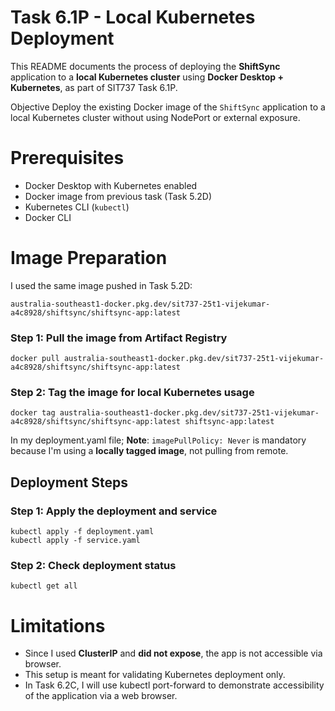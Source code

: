 # Task 6.1P - Local Kubernetes Deployment

This README documents the process of deploying the **ShiftSync** application to a **local Kubernetes cluster** using **Docker Desktop + Kubernetes**, as part of SIT737 Task 6.1P.

Objective
Deploy the existing Docker image of the `ShiftSync` application to a local Kubernetes cluster without using NodePort or external exposure.

# Prerequisites
- Docker Desktop with Kubernetes enabled
- Docker image from previous task (Task 5.2D)
- Kubernetes CLI (`kubectl`)
- Docker CLI

# Image Preparation

I used the same image pushed in Task 5.2D:

```
australia-southeast1-docker.pkg.dev/sit737-25t1-vijekumar-a4c8928/shiftsync/shiftsync-app:latest
```

### Step 1: Pull the image from Artifact Registry
```
docker pull australia-southeast1-docker.pkg.dev/sit737-25t1-vijekumar-a4c8928/shiftsync/shiftsync-app:latest
```

### Step 2: Tag the image for local Kubernetes usage
```
docker tag australia-southeast1-docker.pkg.dev/sit737-25t1-vijekumar-a4c8928/shiftsync/shiftsync-app:latest shiftsync-app:latest
```
In my deployment.yaml file;
**Note**: `imagePullPolicy: Never` is mandatory because I'm using a **locally tagged image**, not pulling from remote.

## Deployment Steps

### Step 1: Apply the deployment and service
```
kubectl apply -f deployment.yaml
kubectl apply -f service.yaml
```

### Step 2: Check deployment status
```
kubectl get all
```

# Limitations
- Since I used **ClusterIP** and **did not expose**, the app is not accessible via browser.
- This setup is meant for validating Kubernetes deployment only.
- In Task 6.2C, I will use kubectl port-forward to demonstrate accessibility of the application via a web browser.
